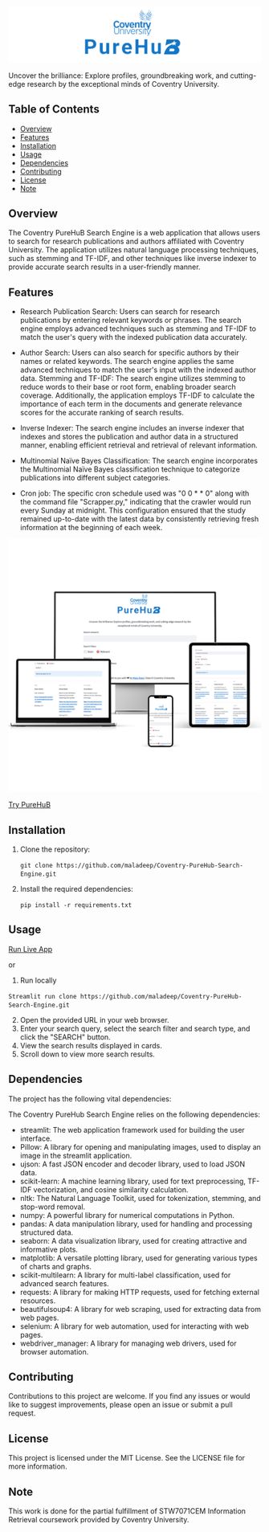 ![Project Screenshot](cire.png)

Uncover the brilliance: Explore profiles, groundbreaking work, and cutting-edge research by the exceptional minds of Coventry University.


## Table of Contents
- [Overview](#overview)
- [Features](#features)
- [Installation](#installation)
- [Usage](#usage)
- [Dependencies](#dependencies)
- [Contributing](#contributing)
- [License](#license)
- [Note](note)

## Overview
The Coventry PureHuB Search Engine is a web application that allows users to search for research publications and authors affiliated with Coventry University. The application utilizes natural language processing techniques, such as stemming and TF-IDF, and other techniques like inverse indexer to provide accurate search results in a user-friendly manner.


## Features

- Research Publication Search: Users can search for research publications by entering relevant keywords or phrases. The search engine employs advanced techniques such as stemming and TF-IDF to match the user's query with the indexed publication data accurately.

- Author Search: Users can also search for specific authors by their names or related keywords. The search engine applies the same advanced techniques to match the user's input with the indexed author data.
Stemming and TF-IDF: The search engine utilizes stemming to reduce words to their base or root form, enabling broader search coverage. Additionally, the application employs TF-IDF to calculate the importance of each term in the documents and generate relevance scores for the accurate ranking of search results.

- Inverse Indexer: The search engine includes an inverse indexer that indexes and stores the publication and author data in a structured manner, enabling efficient retrieval and retrieval of relevant information.

- Multinomial Naïve Bayes Classification: The search engine incorporates the Multinomial Naïve Bayes classification technique to categorize publications into different subject categories.

- Cron job: The specific cron schedule used was "0 0 * * 0" along with the command file "Scrapper.py," indicating that the crawler would run every Sunday at midnight. This configuration ensured that the study remained up-to-date with the latest data by consistently retrieving fresh information at the beginning of each week. 



![Light mode](CPhub.png)

 [Try PureHuB](https://maladeep-coventry-purehub-search-engine-app-okesr5.streamlit.app/)


## Installation
1. Clone the repository:
   
   `git clone https://github.com/maladeep/Coventry-PureHub-Search-Engine.git`

2. Install the required dependencies:
   
   `pip install -r requirements.txt`

## Usage
 [Run Live App](https://maladeep-coventry-purehub-search-engine-app-okesr5.streamlit.app/)
 
 or 
 1. Run locally 
 
   `Streamlit run clone https://github.com/maladeep/Coventry-PureHub-Search-Engine.git`
 
2. Open the provided URL in your web browser.
3. Enter your search query, select the search filter and search type, and click the "SEARCH" button.
4. View the search results displayed in cards.
5. Scroll down to view more search results.

## Dependencies

The project has the following vital dependencies:

The Coventry PureHub Search Engine relies on the following dependencies:

- streamlit: The web application framework used for building the user interface.
- Pillow: A library for opening and manipulating images, used to display an image in the streamlit application.
- ujson: A fast JSON encoder and decoder library, used to load JSON data.
- scikit-learn: A machine learning library, used for text preprocessing, TF-IDF vectorization, and cosine similarity calculation.
- nltk: The Natural Language Toolkit, used for tokenization, stemming, and stop-word removal.
- numpy: A powerful library for numerical computations in Python.
- pandas: A data manipulation library, used for handling and processing structured data.
- seaborn: A data visualization library, used for creating attractive and informative plots.
- matplotlib: A versatile plotting library, used for generating various types of charts and graphs.
- scikit-multilearn: A library for multi-label classification, used for advanced search features.
- requests: A library for making HTTP requests, used for fetching external resources.
- beautifulsoup4: A library for web scraping, used for extracting data from web pages.
- selenium: A library for web automation, used for interacting with web pages.
- webdriver_manager: A library for managing web drivers, used for browser automation.

## Contributing

Contributions to this project are welcome. If you find any issues or would like to suggest improvements, please open an issue or submit a pull request. 

## License

This project is licensed under the MIT License. See the LICENSE file for more information.

## Note
This work is done for the partial fulfillment of STW7071CEM Information Retrieval coursework provided by Coventry University. 
